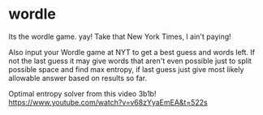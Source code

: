 # wordle

Its the wordle game. yay! Take that New York Times, I ain't paying!

Also input your Wordle game at NYT to get a best guess and words left. If not the last guess it may give words that aren't even possible just to split possible space and find max entropy, if last guess just give most likely allowable answer based on results so far.

Optimal entropy solver from this video 3b1b! https://www.youtube.com/watch?v=v68zYyaEmEA&t=522s
